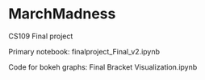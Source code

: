 # MarchMadness
CS109 Final project

Primary notebook: finalproject_Final_v2.ipynb

Code for bokeh graphs: Final Bracket Visualization.ipynb
